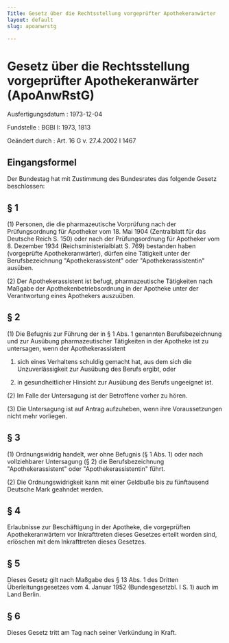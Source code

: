 ```yaml
---
Title: Gesetz über die Rechtsstellung vorgeprüfter Apothekeranwärter
layout: default
slug: apoanwrstg

---
```


# Gesetz über die Rechtsstellung vorgeprüfter Apothekeranwärter (ApoAnwRstG)

Ausfertigungsdatum
:   1973-12-04

Fundstelle
:   BGBl I: 1973, 1813

Geändert durch
:   Art. 16 G v. 27.4.2002 I 1467


## Eingangsformel

Der Bundestag hat mit Zustimmung des Bundesrates das folgende Gesetz
beschlossen:


## § 1

(1) Personen, die die pharmazeutische Vorprüfung nach der
Prüfungsordnung für Apotheker vom 18. Mai 1904 (Zentralblatt für das
Deutsche Reich S. 150) oder nach der Prüfungsordnung für Apotheker vom
8\. Dezember 1934 (Reichsministerialblatt S. 769) bestanden haben
(vorgeprüfte Apothekeranwärter), dürfen eine Tätigkeit unter der
Berufsbezeichnung "Apothekerassistent" oder "Apothekerassistentin"
ausüben.

(2) Der Apothekerassistent ist befugt, pharmazeutische Tätigkeiten
nach Maßgabe der Apothekenbetriebsordnung in der Apotheke unter der
Verantwortung eines Apothekers auszuüben.


## § 2

(1) Die Befugnis zur Führung der in § 1 Abs. 1 genannten
Berufsbezeichnung und zur Ausübung pharmazeutischer Tätigkeiten in der
Apotheke ist zu untersagen, wenn der Apothekerassistent

1.  sich eines Verhaltens schuldig gemacht hat, aus dem sich die
    Unzuverlässigkeit zur Ausübung des Berufs ergibt, oder


2.  in gesundheitlicher Hinsicht zur Ausübung des Berufs ungeeignet ist.




(2) Im Falle der Untersagung ist der Betroffene vorher zu hören.

(3) Die Untersagung ist auf Antrag aufzuheben, wenn ihre
Voraussetzungen nicht mehr vorliegen.


## § 3

(1) Ordnungswidrig handelt, wer ohne Befugnis (§ 1 Abs. 1) oder nach
vollziehbarer Untersagung (§ 2) die Berufsbezeichnung
"Apothekerassistent" oder "Apothekerassistentin" führt.

(2) Die Ordnungswidrigkeit kann mit einer Geldbuße bis zu fünftausend
Deutsche Mark geahndet werden.


## § 4

Erlaubnisse zur Beschäftigung in der Apotheke, die vorgeprüften
Apothekeranwärtern vor Inkrafttreten dieses Gesetzes erteilt worden
sind, erlöschen mit dem Inkrafttreten dieses Gesetzes.


## § 5

Dieses Gesetz gilt nach Maßgabe des § 13 Abs. 1 des Dritten
Überleitungsgesetzes vom 4. Januar 1952 (Bundesgesetzbl. I S. 1) auch
im Land Berlin.


## § 6

Dieses Gesetz tritt am Tag nach seiner Verkündung in Kraft.

